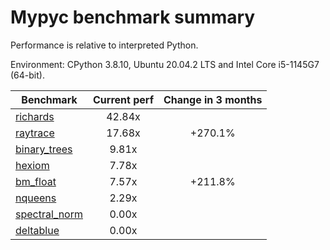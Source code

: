 # Mypyc benchmark summary

Performance is relative to interpreted Python.

Environment: CPython 3.8.10, Ubuntu 20.04.2 LTS and Intel Core i5-1145G7 (64-bit).

| Benchmark | Current perf | Change in 3 months |
| --- | :---: | :---: |
| [richards](benchmarks/richards.md) | 42.84x |  |
| [raytrace](benchmarks/raytrace.md) | 17.68x | +270.1% |
| [binary_trees](benchmarks/binary_trees.md) | 9.81x |  |
| [hexiom](benchmarks/hexiom.md) | 7.78x |  |
| [bm_float](benchmarks/bm_float.md) | 7.57x | +211.8% |
| [nqueens](benchmarks/nqueens.md) | 2.29x |  |
| [spectral_norm](benchmarks/spectral_norm.md) | 0.00x |  |
| [deltablue](benchmarks/deltablue.md) | 0.00x |  |
